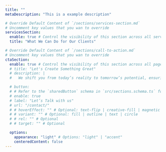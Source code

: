 ```yaml
---
title: ""
metaDescription: "This is a example description"

# Override Default Content of `/sections/services-section.md`
# Uncomment key values that you wan to override
servicesSection:
  enable: true # Control the visibility of this section across all services single
  title: "What We Can Do for Our Clients"

# Override Default Content of `/sections/call-to-action.md`
# Uncomment key values that you wan to override
ctaSection:
  enable: true # Control the visibility of this section across all pages where it is used
  # title: "Let's Create Something Great"
  # description: |
  #   We shift you from today’s reality to tomorrow’s potential, ensuring

  # button:
  # # Refer to the `sharedButton` schema in `src/sections.schema.ts` for all available configuration options (e.g., enable, label, url, hoverEffect, variant, icon, tag, rel, class, target, etc.)
  # enable: true
  # label: "Let’s Talk with us"
  # url: "/contact/"
  # # hoverEffect: "" # Optional: text-flip | creative-fill | magnetic | magnetic-text-flip
  # # variant: "" # Optional: fill | outline | text | circle
  # # rel: "" # Optional
  # # target: "" # Optional

  options:
    appearance: "light" # Options: "light" | "accent"
    centeredContent: false
---
```

